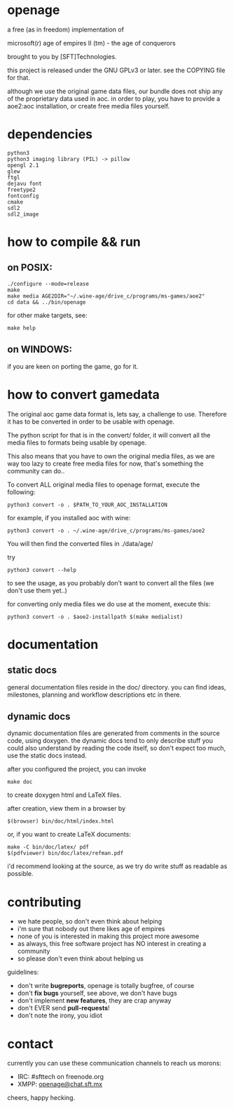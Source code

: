 openage
=======


a free (as in freedom) implementation of

microsoft(r) age of empires II (tm) - the age of conquerors


brought to you by [SFT]Technologies.


this project is released under the GNU GPLv3 or later.
see the COPYING file for that.


although we use the original game data files,
our bundle does not ship any of the proprietary data used in aoc.
in order to play, you have to provide a aoe2:aoc installation,
or create free media files yourself.



dependencies
============

	python3
	python3 imaging library (PIL) -> pillow
	opengl 2.1
	glew
	ftgl
	dejavu font
	freetype2
	fontconfig
	cmake
	sdl2
	sdl2_image




how to compile && run
=====================

on POSIX:
---------

	./configure --mode=release
	make
	make media AGE2DIR="~/.wine-age/drive_c/programs/ms-games/aoe2"
	cd data && ../bin/openage

for other make targets, see:

	make help

on WINDOWS:
-----------

if you are keen on porting the game, go for it.


how to convert gamedata
=======================

The original aoc game data format is, lets say, a challenge to use.
Therefore it has to be converted in order to be usable with openage.

The python script for that is in the convert/ folder, it will convert all the
media files to formats being usable by openage.

This also means that you have to own the original media files, as we are way
too lazy to create free media files for now, that's something the community can do..


To convert ALL original media files to openage format, execute the following:

	python3 convert -o . $PATH_TO_YOUR_AOC_INSTALLATION

for example, if you installed aoc with wine:

	python3 convert -o . ~/.wine-age/drive_c/programs/ms-games/aoe2

You will then find the converted files in ./data/age/


try

	python3 convert --help

to see the usage, as you probably don't want to convert all the files (we don't use them yet..)


for converting only media files we do use at the moment, execute this:

	python3 convert -o . $aoe2-installpath $(make medialist)



documentation
=============

static docs
-----------

general documentation files reside in the doc/ directory.
you can find ideas, milestones, planning and workflow descriptions etc in there.

dynamic docs
------------

dynamic documentation files are generated from comments in the source code, using doxygen.
the dynamic docs tend to only describe stuff you could also understand by reading the code itself,
so don't expect too much, use the static docs instead.

after you configured the project, you can invoke

	make doc

to create doxygen html and LaTeX files.


after creation, view them in a browser by

	$(browser) bin/doc/html/index.html


or, if you want to create LaTeX documents:

	make -C bin/doc/latex/ pdf
	$(pdfviewer) bin/doc/latex/refman.pdf


i'd recommend looking at the source, as we try do write stuff as readable as possible.


contributing
============

* we hate people, so don't even think about helping
* i'm sure that nobody out there likes age of empires
* none of you is interested in making this project more awesome
* as always, this free software project has NO interest in creating a community
* so please don't even think about helping us

guidelines:
* don't write **bugreports**, openage is totally bugfree, of course
* don't **fix bugs** yourself, see above, we don't have bugs
* don't implement **new features**, they are crap anyway
* don't EVER send **pull-requests**!
* don't note the irony, you idiot

contact
=======

currently you can use these communication channels to reach us morons:
* IRC:  #sfttech on freenode.org
* XMPP: openage@chat.sft.mx


cheers, happy hecking.
